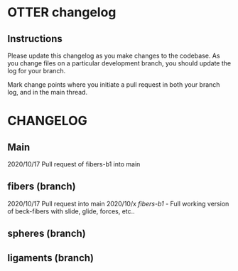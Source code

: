 # OTTER changelog

## Instructions

Please update this changelog as you make changes to the codebase.  As you change files on a particular development branch, you should update the log for your branch.

Mark change points where you initiate a pull request in both your branch log, and in the main thread.

# CHANGELOG

## Main

2020/10/17	Pull request of fibers-b1 into main

## fibers (branch)

2020/10/17	Pull request into main
2020/10/x	*fibers-b1* - Full working version of beck-fibers with slide, glide, forces, etc..

## spheres (branch)


## ligaments (branch)
